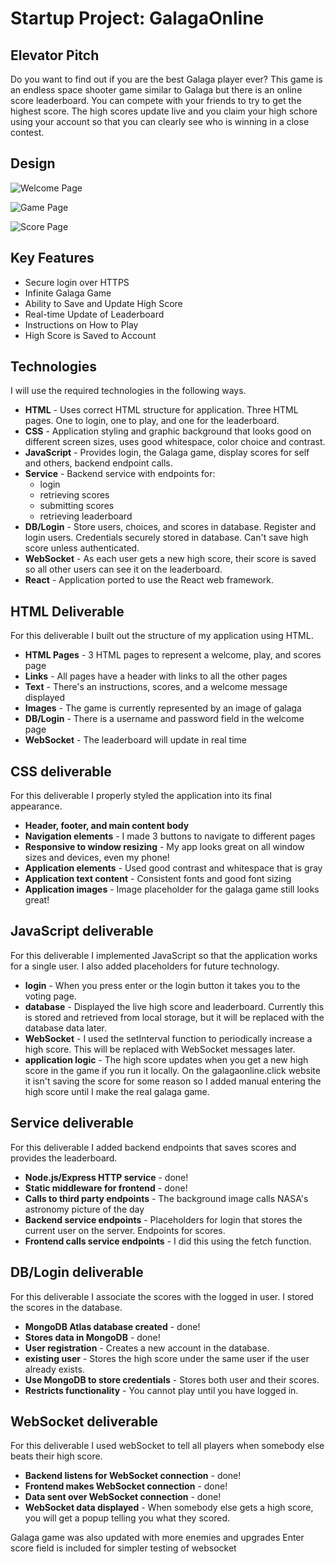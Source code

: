 # Startup Project: GalagaOnline


## Elevator Pitch
Do you want to find out if you are the best Galaga player ever? This game is an endless space shooter game similar to Galaga but there is an online score leaderboard. You can compete with your friends to try to get the highest score. The high scores update live and you claim your high schore using your account so that you can clearly see who is winning in a close contest.

## Design
![Welcome Page](public/notes/WelcomePage.png) 

![Game Page](public/notes/GamePage.png)

![Score Page](public/notes/ScorePage.png)

## Key Features
- Secure login over HTTPS
- Infinite Galaga Game
- Ability to Save and Update High Score
- Real-time Update of Leaderboard
- Instructions on How to Play
- High Score is Saved to Account

## Technologies

I will use the required technologies in the following ways.

- **HTML** - Uses correct HTML structure for application. Three HTML pages. One to login, one to play, and one for the leaderboard.
- **CSS** - Application styling and graphic background that looks good on different screen sizes, uses good whitespace, color choice and contrast.
- **JavaScript** - Provides login, the Galaga game, display scores for self and others, backend endpoint calls.
- **Service** - Backend service with endpoints for:
  - login
  - retrieving scores
  - submitting scores
  - retrieving leaderboard
- **DB/Login** - Store users, choices, and scores in database. Register and login users. Credentials securely stored in database. Can't save high score unless authenticated.
- **WebSocket** - As each user gets a new high score, their score is saved so all other users can see it on the leaderboard.
- **React** - Application ported to use the React web framework.

## HTML Deliverable

For this deliverable I built out the structure of my application using HTML.

- **HTML Pages** - 3 HTML pages to represent a welcome, play, and scores page
- **Links** - All pages have a header with links to all the other pages
- **Text** - There's an instructions, scores, and a welcome message displayed
- **Images** - The game is currently represented by an image of galaga
- **DB/Login** - There is a username and password field in the welcome page
- **WebSocket** - The leaderboard will update in real time

## CSS deliverable

For this deliverable I properly styled the application into its final appearance.

- **Header, footer, and main content body**
- **Navigation elements** - I made 3 buttons to navigate to different pages
- **Responsive to window resizing** - My app looks great on all window sizes and devices, even my phone!
- **Application elements** - Used good contrast and whitespace that is gray
- **Application text content** - Consistent fonts and good font sizing
- **Application images** - Image placeholder for the galaga game still looks great!

## JavaScript deliverable

For this deliverable I implemented JavaScript so that the application works for a single user. I also added placeholders for future technology.

- **login** - When you press enter or the login button it takes you to the voting page.
- **database** - Displayed the live high score and leaderboard. Currently this is stored and retrieved from local storage, but it will be replaced with the database data later.
- **WebSocket** - I used the setInterval function to periodically increase a high score. This will be replaced with WebSocket messages later.
- **application logic** - The high score updates when you get a new high score in the game if you run it locally. On the galagaonline.click website it isn't saving the score for some reason so I added manual entering the high score until I make the real galaga game.

## Service deliverable

For this deliverable I added backend endpoints that saves scores and provides the leaderboard.

- **Node.js/Express HTTP service** - done!
- **Static middleware for frontend** - done!
- **Calls to third party endpoints** - The background image calls NASA's astronomy picture of the day
- **Backend service endpoints** - Placeholders for login that stores the current user on the server. Endpoints for scores.
- **Frontend calls service endpoints** - I did this using the fetch function.

## DB/Login deliverable

For this deliverable I associate the scores with the logged in user. I stored the scores in the database.

- **MongoDB Atlas database created** - done!
- **Stores data in MongoDB** - done!
- **User registration** - Creates a new account in the database.
- **existing user** - Stores the high score under the same user if the user already exists.
- **Use MongoDB to store credentials** - Stores both user and their scores.
- **Restricts functionality** - You cannot play until you have logged in.

## WebSocket deliverable

For this deliverable I used webSocket to tell all players when somebody else beats their high score.

- **Backend listens for WebSocket connection** - done!
- **Frontend makes WebSocket connection** - done!
- **Data sent over WebSocket connection** - done!
- **WebSocket data displayed** - When somebody else gets a high score, you will get a popup telling you what they scored.

Galaga game was also updated with more enemies and upgrades
Enter score field is included for simpler testing of websocket

